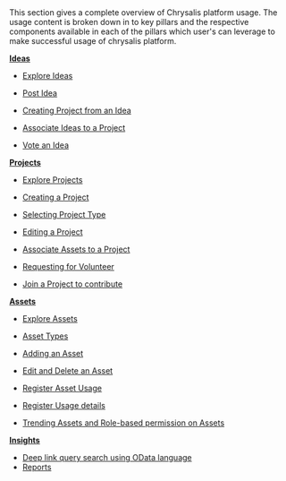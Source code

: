 
</br>
</br>
</br>
</br>
 
This section gives a complete overview of Chrysalis platform usage. The usage content is broken down in to key pillars and the respective components available in each of the pillars which user's can leverage to make successful usage of chrysalis platform.

**[Ideas](Using-Chrysalis/ideas)**

- [Explore Ideas](Using-Chrysalis/ideas/Explore-Ideas.html)

- [Post Idea](Using-Chrysalis/ideas/Post-Idea.html)

- [Creating Project from an Idea](Using-Chrysalis/ideas/Creating-Project-from-an-Idea.html)

- [Associate Ideas to a Project](docs/Using-Chrysalis/ideas/Associate-Ideas-to-a-Project.html)

- [Vote an Idea](Using-Chrysalis/ideas/Vote-an-Idea.html)

**[Projects](Using-Chrysalis/Projects)**

- [Explore Projects](Using-Chrysalis/Projects/Explore-Projects.html)

- [Creating a Project](Using-Chrysalis/Projects/Creating-a-Project.html)

- [Selecting Project Type](Using-Chrysalis/Projects/Selecting-Project-Type.html)

- [Editing a Project](Using-Chrysalis/Projects/Editing-a-Project.html)

- [Associate Assets to a Project](Using-Chrysalis/Projects/Associate-Assets-to-a-Project.html)

- [Requesting for Volunteer](Using-Chrysalis/Projects/Requesting-for-Volunteer.html)

- [Join a Project to contribute](Using-Chrysalis/Projects/Join-a-Project.html)


**[Assets](Using-Chrysalis/Assets)**

- [Explore Assets](Using-Chrysalis/Assets/Explore-Assets.html)

- [Asset Types](Using-Chrysalis/Assets/Asset_Types.html)

- [Adding an Asset](Using-Chrysalis/Assets/Adding-an-Asset.html)

- [Edit and Delete an Asset](Using-Chrysalis/Assets/Edit-and-Delete-an-Asset.html)

- [Register Asset Usage](Using-Chrysalis/Assets/Register-Asset-Usage.html)

- [Register Usage details](Using-Chrysalis/Assets/Register-Usage-details.html)

- [Trending Assets and Role-based permission on Assets](Using-Chrysalis/Assets/Trending-Assets-and-Role-based-permission-on-Assets.html)

**[Insights](Using-Chrysalis/Insights)**

- [Deep link query search using OData language](Using-Chrysalis/Insights/Deep-link-query-search-using-OData-languague.html)
- [Reports](Using-Chrysalis/Insights/Reports.html) 



</br>
</br>
</br>
